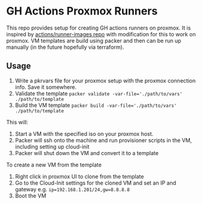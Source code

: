 # GH Actions Proxmox Runners

This repo provides setup for creating GH actions runners on proxmox. It is inspired by [actions/runner-images repo](https://github.com/actions/runner-images) with modification for this to work on proxmox. VM templates are build using packer and then can be run up manually (in the future hopefully via terraform).

## Usage

1. Write a pkrvars file for your proxmox setup with the proxmox connection info. Save it somewhere.
1. Validate the template `packer validate -var-file='./path/to/vars' ./path/to/template`
1. Build the VM template `packer build -var-file='./path/to/vars' ./path/to/template`

This will:
1. Start a VM with the specified iso on your proxmox host.
1. Packer will ssh onto the machine and run provisioner scripts in the VM, including setting up cloud-init
1. Packer will shut down the VM and convert it to a template

To create a new VM from the template
1. Right click in proxmox UI to clone from the template
1. Go to the Cloud-Init settings for the cloned VM and set an IP and gateway e.g. `ip=192.168.1.201/24,gw=8.8.8.8`
1. Boot the VM
